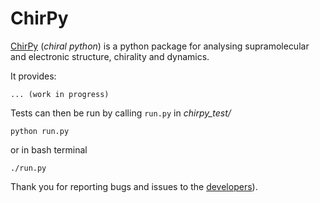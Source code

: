 # ChirPy

[ChirPy](https://hartree.chimie.ens.fr/sjaehnigen/chirpy) (_chiral python_) is a python package for analysing supramolecular and 
electronic structure, chirality and dynamics.

It provides:

    ... (work in progress)


Tests can then be run by calling `run.py` in _chirpy_test/_

`python run.py`

or in bash terminal

`./run.py`


Thank you for reporting bugs and issues to the [developers](https://hartree.chimie.ens.fr/sjaehnigen/chirpy/-/blob/master/AUTHORS.txt)).
